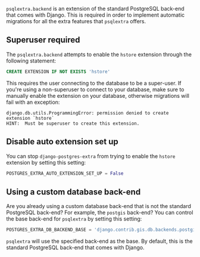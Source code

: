 `psqlextra.backend` is an extension of the standard PostgreSQL back-end that comes with Django. This is required in order to implement automatic migrations for all the extra features that `psqlextra` offers.

## Superuser required
The `psqlextra.backend` attempts to enable the `hstore` extension through the following statement:

```sql
CREATE EXTENSION IF NOT EXISTS 'hstore'
```

This requires the user connecting to the database to be a super-user. If you're using a non-superuser to connect to your database, make sure to manually enable the extension on your database, otherwise migrations will fail with an exception:

```
django.db.utils.ProgrammingError: permission denied to create extension `hstore`
HINT:  Must be superuser to create this extension.
```

## Disable auto extension set up
You can stop `django-postgres-extra` from trying to enable the `hstore` extension by setting this setting:

```python
POSTGRES_EXTRA_AUTO_EXTENSION_SET_UP = False
```

## Using a custom database back-end
Are you already using a custom database back-end that is not the standard PostgreSQL back-end? For example, the `postgis` back-end? You can control the base back-end for `psqlextra` by setting this setting:

```python
POSTGRES_EXTRA_DB_BACKEND_BASE = 'django.contrib.gis.db.backends.postgis'
```

`psqlextra` will use the specified back-end as the base. By default, this is the standard PostgreSQL back-end that comes with Django.
